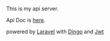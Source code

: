 This is my api server.

Api Doc is [here](https://github.com/Frezc/NetResources/blob/master/TeamWork/swagger.yaml).

powered by [Laravel](http://laravel.com/)
with [Dingo](https://github.com/dingo/api) and [Jwt](https://github.com/tymondesigns/jwt-auth)
